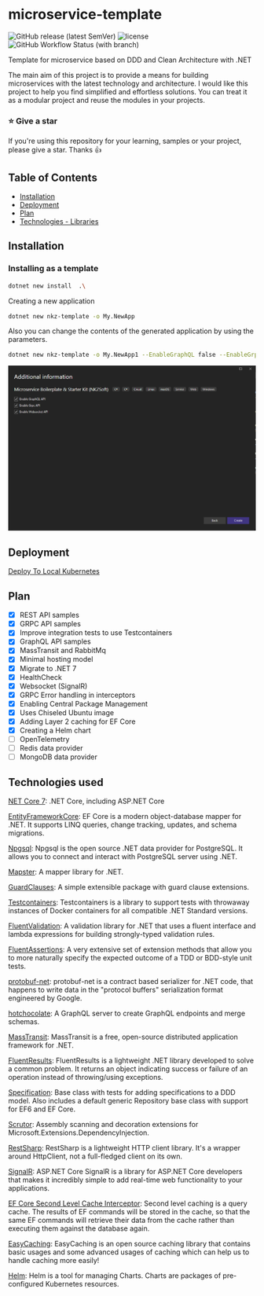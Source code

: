 # microservice-template

![GitHub release (latest SemVer)](https://img.shields.io/github/v/release/nkz-soft/microservice-template?style=flat-square)
![license](https://img.shields.io/github/license/nkz-soft/microservice-template?style=flat-square)
![GitHub Workflow Status (with branch)](https://img.shields.io/github/actions/workflow/status/nkz-soft/microservice-template/build-by-tag.yaml)

Template for microservice based on DDD and Clean Architecture with .NET

The main aim of this project is to provide a means for building microservices with the latest technology and architecture.
I would like this project to help you find simplified and effortless solutions. You can treat it as a modular project and reuse the modules in your projects.

### ⭐ Give a star

If you're using this repository for your learning, samples or your project, please give a star. Thanks :+1:

## Table of Contents

- [Installation](#installation)
- [Deployment](#deployment)
- [Plan](#plan)
- [Technologies - Libraries](#technologies-used)

## Installation

### Installing as a template

```bash
dotnet new install  .\ 
```

Creating a new application

```bash
dotnet new nkz-template -o My.NewApp
```
Also you can change the contents of the generated application by using the parameters.

```bash
dotnet new nkz-template -o My.NewApp1 --EnableGraphQL false --EnableGrpc false --EnableSignalR false 
```

![image](https://raw.githubusercontent.com/nkz-soft/microservice-template/main/.github/images/2023-01-15_13-32-15.png)

## Deployment

[Deploy To Local Kubernetes](./deployment/k8s/README.md)

## Plan

- [x] REST API samples
- [x] GRPC API samples
- [x] Improve integration tests to use Testcontainers
- [x] GraphQL API samples
- [x] MassTransit and RabbitMq
- [x] Minimal hosting model
- [x] Migrate to .NET 7
- [x] HealthCheck
- [x] Websocket (SignalR) 
- [x] GRPC Error handling in interceptors
- [x] Enabling Central Package Management
- [x] Uses Chiseled Ubuntu image
- [x] Adding Layer 2 caching for EF Core
- [x] Creating a Helm chart
- [ ] OpenTelemetry
- [ ] Redis data provider
- [ ] MongoDB data provider

## Technologies used

[NET Core 7](https://dotnet.microsoft.com/en-us/download/dotnet/7.0): .NET Core, including ASP.NET Core

[EntityFrameworkCore](https://github.com/dotnet/efcore): EF Core is a modern object-database mapper for .NET. It supports LINQ queries, change tracking, updates, and schema migrations.

[Npgsql](https://github.com/npgsql/npgsql): Npgsql is the open source .NET data provider for PostgreSQL. It allows you to connect and interact with PostgreSQL server using .NET.

[Mapster](https://github.com/MapsterMapper/Mapster): A mapper library for .NET.

[GuardClauses](https://github.com/ardalis/GuardClauses): A simple extensible package with guard clause extensions.

[Testcontainers](https://github.com/testcontainers/testcontainers-dotnet): Testcontainers is a library to support tests with throwaway instances of Docker containers for all compatible .NET Standard versions.

[FluentValidation](https://github.com/FluentValidation/FluentValidation): A validation library for .NET that uses a fluent interface and lambda expressions for building strongly-typed validation rules.

[FluentAssertions](https://github.com/fluentassertions/fluentassertions): A very extensive set of extension methods that allow you to more naturally specify the expected outcome of a TDD or BDD-style unit tests.

[protobuf-net](https://github.com/protobuf-net/protobuf-net): protobuf-net is a contract based serializer for .NET code, that happens to write data in the "protocol buffers" serialization format engineered by Google.

[hotchocolate](https://github.com/ChilliCream/hotchocolate): A GraphQL server to create GraphQL endpoints and merge schemas.

[MassTransit](https://github.com/MassTransit/MassTransit): MassTransit is a free, open-source distributed application framework for .NET.

[FluentResults](https://github.com/altmann/FluentResults): FluentResults is a lightweight .NET library developed to solve a common problem. It returns an object indicating success or failure of an operation instead of throwing/using exceptions.

[Specification](https://github.com/ardalis/Specification): Base class with tests for adding specifications to a DDD model. Also includes a default generic Repository base class with support for EF6 and EF Core.

[Scrutor](https://github.com/khellang/Scrutor): Assembly scanning and decoration extensions for Microsoft.Extensions.DependencyInjection.

[RestSharp](https://github.com/restsharp/RestSharp): RestSharp is a lightweight HTTP client library. It's a wrapper around HttpClient, not a full-fledged client on its own.

[SignalR](https://github.com/dotnet/aspnetcore/tree/main/src/SignalR): ASP.NET Core SignalR is a library for ASP.NET Core developers that makes it incredibly simple to add real-time web functionality to your applications.

[EF Core Second Level Cache Interceptor](https://github.com/VahidN/EFCoreSecondLevelCacheInterceptor): Second level caching is a query cache. The results of EF commands will be stored in the cache, so that the same EF commands will retrieve their data from the cache rather than executing them against the database again.

[EasyCaching](https://github.com/dotnetcore/EasyCaching): EasyCaching is an open source caching library that contains basic usages and some advanced usages of caching which can help us to handle caching more easily!

[Helm](https://github.com/helm/helm): Helm is a tool for managing Charts. Charts are packages of pre-configured Kubernetes resources.

